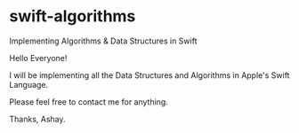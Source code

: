 # swift-algorithms
Implementing Algorithms &amp; Data Structures in Swift

Hello Everyone!

I will be implementing all the Data Structures and Algorithms in Apple's Swift Language.

Please feel free to contact me for anything.

Thanks,
Ashay.
